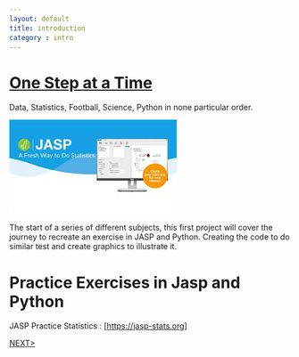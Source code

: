 ```yaml
---
layout: default
title: introduction
category : intro
---
```

# [One Step at a Time](https://aliwualk.github.io/One-Step-at-a-Time)
Data, Statistics, Football, Science, Python in none particular order.

![image text](./images/jasp.jpg)

The start of a series of different subjects, this first project will cover the journey to recreate an exercise in JASP and Python. Creating the code to do similar test and create graphics to illustrate it.

# Practice Exercises in Jasp and Python
JASP Practice Statistics : [https://jasp-stats.org]

[NEXT>](/exercise1.md)
